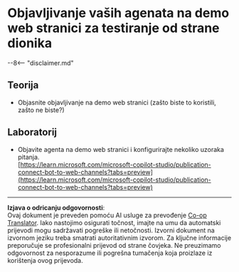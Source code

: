 <!--
CO_OP_TRANSLATOR_METADATA:
{
  "original_hash": "774cce7f425b6d530eedee647cfdbbee",
  "translation_date": "2025-10-20T22:49:42+00:00",
  "source_file": "docs/operative-preview/12-demo-website/README.md",
  "language_code": "hr"
}
-->
# Objavljivanje vaših agenata na demo web stranici za testiranje od strane dionika

--8<-- "disclaimer.md"

## Teorija

- Objasnite objavljivanje na demo web stranici (zašto biste to koristili, zašto ne biste?)

## Laboratorij

- Objavite agenta na demo web stranici i konfigurirajte nekoliko uzoraka pitanja.  
[https://learn.microsoft.com/microsoft-copilot-studio/publication-connect-bot-to-web-channels?tabs=preview](https://learn.microsoft.com/microsoft-copilot-studio/publication-connect-bot-to-web-channels?tabs=preview)

---

**Izjava o odricanju odgovornosti**:  
Ovaj dokument je preveden pomoću AI usluge za prevođenje [Co-op Translator](https://github.com/Azure/co-op-translator). Iako nastojimo osigurati točnost, imajte na umu da automatski prijevodi mogu sadržavati pogreške ili netočnosti. Izvorni dokument na izvornom jeziku treba smatrati autoritativnim izvorom. Za ključne informacije preporučuje se profesionalni prijevod od strane čovjeka. Ne preuzimamo odgovornost za nesporazume ili pogrešna tumačenja koja proizlaze iz korištenja ovog prijevoda.
